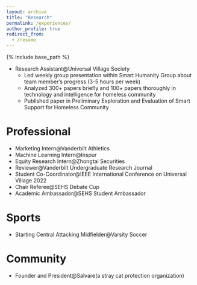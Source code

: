 ```yaml
---
layout: archive
title: "Research"
permalink: /experiences/
author_profile: true
redirect_from:
  - /resume
---
```


{% include base_path %}

* Research Assistant@Universal Village Society
  * Led weekly group presentation within Smart Humanity Group about team member’s progress (3-5 hours per week)
  * Analyzed 300+ papers briefly and 100+ papers thoroughly in technology and intelligence for homeless community
  * Published paper in Preliminary Exploration and Evaluation of Smart Support for Homeless Community

Professional
======
* Marketing Intern@Vanderbilt Athletics
* Machine Learning Intern@Inspur
* Equity Research Intern@Zhongtai Securities
* Reviewer@Vanderbilt Undergraduate Research Journal
* Student Co-Coordinator@IEEE International Conference on Universal Village 2022
* Chair Referee@SEHS Debate Cup
* Academic Ambassador@SEHS Student Ambassador

Sports
======
* Starting Central Attacking Midfielder@Varsity Soccer

Community
======
* Founder and President@Salvare(a stray cat protection organization)

